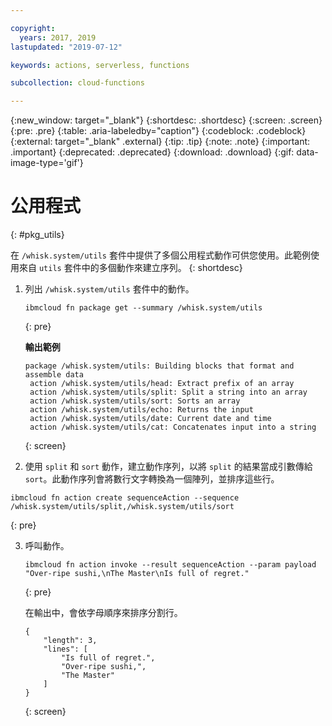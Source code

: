 ```yaml
---

copyright:
  years: 2017, 2019
lastupdated: "2019-07-12"

keywords: actions, serverless, functions

subcollection: cloud-functions

---
```


{:new_window: target="_blank"}
{:shortdesc: .shortdesc}
{:screen: .screen}
{:pre: .pre}
{:table: .aria-labeledby="caption"}
{:codeblock: .codeblock}
{:external: target="_blank" .external}
{:tip: .tip}
{:note: .note}
{:important: .important}
{:deprecated: .deprecated}
{:download: .download}
{:gif: data-image-type='gif'}


# 公用程式
{: #pkg_utils}

在 `/whisk.system/utils` 套件中提供了多個公用程式動作可供您使用。此範例使用來自 `utils` 套件中的多個動作來建立序列。
{: shortdesc}

1. 列出 `/whisk.system/utils` 套件中的動作。

    ```
    ibmcloud fn package get --summary /whisk.system/utils
    ```
    {: pre}

    **輸出範例**
    
    ```
    package /whisk.system/utils: Building blocks that format and assemble data
     action /whisk.system/utils/head: Extract prefix of an array
     action /whisk.system/utils/split: Split a string into an array
     action /whisk.system/utils/sort: Sorts an array
     action /whisk.system/utils/echo: Returns the input
     action /whisk.system/utils/date: Current date and time
     action /whisk.system/utils/cat: Concatenates input into a string
    ```
    {: screen}

2. 使用 `split` 和 `sort` 動作，建立動作序列，以將 `split` 的結果當成引數傳給 `sort`。此動作序列會將數行文字轉換為一個陣列，並排序這些行。

  ```
  ibmcloud fn action create sequenceAction --sequence /whisk.system/utils/split,/whisk.system/utils/sort
  ```
  {: pre}

3. 呼叫動作。

    ```
    ibmcloud fn action invoke --result sequenceAction --param payload "Over-ripe sushi,\nThe Master\nIs full of regret."
    ```
    {: pre}

    在輸出中，會依字母順序來排序分割行。
    ```
    {
        "length": 3,
        "lines": [
            "Is full of regret.",
            "Over-ripe sushi,",
            "The Master"
        ]
    }
    ```
    {: screen}






